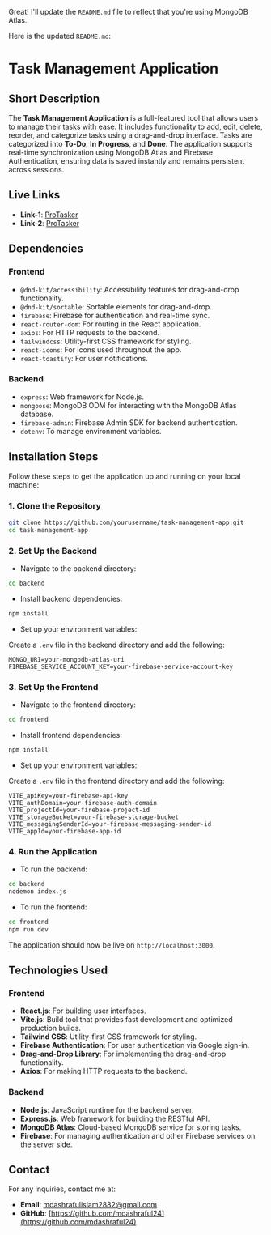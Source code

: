 Great! I'll update the `README.md` file to reflect that you're using MongoDB Atlas.

Here is the updated `README.md`:

# Task Management Application

## Short Description

The **Task Management Application** is a full-featured tool that allows users to manage their tasks with ease. It includes functionality to add, edit, delete, reorder, and categorize tasks using a drag-and-drop interface. Tasks are categorized into **To-Do**, **In Progress**, and **Done**. The application supports real-time synchronization using MongoDB Atlas and Firebase Authentication, ensuring data is saved instantly and remains persistent across sessions.

## Live Links

- **Link-1**: [ProTasker](https://taskmanagement-7a430.web.app/)
- **Link-2**: [ProTasker](https://taskmanagement-7a430.firebaseapp.com/)

## Dependencies

### Frontend

- `@dnd-kit/accessibility`: Accessibility features for drag-and-drop functionality.
- `@dnd-kit/sortable`: Sortable elements for drag-and-drop.
- `firebase`: Firebase for authentication and real-time sync.
- `react-router-dom`: For routing in the React application.
- `axios`: For HTTP requests to the backend.
- `tailwindcss`: Utility-first CSS framework for styling.
- `react-icons`: For icons used throughout the app.
- `react-toastify`: For user notifications.

### Backend

- `express`: Web framework for Node.js.
- `mongoose`: MongoDB ODM for interacting with the MongoDB Atlas database.
- `firebase-admin`: Firebase Admin SDK for backend authentication.
- `dotenv`: To manage environment variables.

## Installation Steps

Follow these steps to get the application up and running on your local machine:

### 1. Clone the Repository

```bash
git clone https://github.com/yourusername/task-management-app.git
cd task-management-app
```

### 2. Set Up the Backend

- Navigate to the backend directory:

```bash
cd backend
```

- Install backend dependencies:

```bash
npm install
```

- Set up your environment variables:

Create a `.env` file in the backend directory and add the following:

```env
MONGO_URI=your-mongodb-atlas-uri
FIREBASE_SERVICE_ACCOUNT_KEY=your-firebase-service-account-key
```

### 3. Set Up the Frontend

- Navigate to the frontend directory:

```bash
cd frontend
```

- Install frontend dependencies:

```bash
npm install
```

- Set up your environment variables:

Create a `.env` file in the frontend directory and add the following:

```env
VITE_apiKey=your-firebase-api-key
VITE_authDomain=your-firebase-auth-domain
VITE_projectId=your-firebase-project-id
VITE_storageBucket=your-firebase-storage-bucket
VITE_messagingSenderId=your-firebase-messaging-sender-id
VITE_appId=your-firebase-app-id
```

### 4. Run the Application

- To run the backend:

```bash
cd backend
nodemon index.js
```

- To run the frontend:

```bash
cd frontend
npm run dev
```

The application should now be live on `http://localhost:3000`.

## Technologies Used

### Frontend

- **React.js**: For building user interfaces.
- **Vite.js**: Build tool that provides fast development and optimized production builds.
- **Tailwind CSS**: Utility-first CSS framework for styling.
- **Firebase Authentication**: For user authentication via Google sign-in.
- **Drag-and-Drop Library**: For implementing the drag-and-drop functionality.
- **Axios**: For making HTTP requests to the backend.

### Backend

- **Node.js**: JavaScript runtime for the backend server.
- **Express.js**: Web framework for building the RESTful API.
- **MongoDB Atlas**: Cloud-based MongoDB service for storing tasks.
- **Firebase**: For managing authentication and other Firebase services on the server side.

## Contact

For any inquiries, contact me at:

- **Email**: mdashrafulislam2882@gmail.com
- **GitHub**: [https://github.com/mdashraful24](https://github.com/mdashraful24)